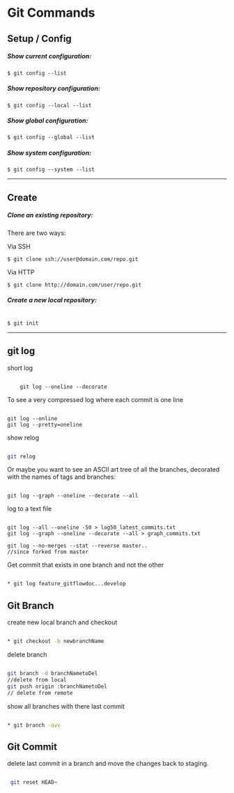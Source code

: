 # Git Commands


## Setup / Config

##### Show current configuration:
```
$ git config --list
```
##### Show repository configuration:
```
$ git config --local --list
```

##### Show global configuration:
```
$ git config --global --list

```

##### Show system configuration:
```
$ git config --system --list
```

<hr>

## Create

##### Clone an existing repository:

There are two ways:

Via SSH

```
$ git clone ssh://user@domain.com/repo.git
```

Via HTTP

```
$ git clone http://domain.com/user/repo.git
```

##### Create a new local repository:

```

$ git init

```

<hr>

## git log

short log

```git

    git log --oneline --decorate

```

To see a very compressed log where each commit is one line

```git

git log --online
git log --pretty=oneline

```

show relog

```bash

git relog

```


Or maybe you want to see an ASCII art tree of all the branches, decorated with the names of tags and branches:

```git

git log --graph --oneline --decorate --all

```

log to a text file

```git

git log --all --oneline -50 > log50_latest_commits.txt
git log --graph --oneline --decorate --all > graph_commits.txt

```

```git
git log --no-merges --stat --reverse master..
//since forked from master 
```

Get commit that exists in one branch and not the other

```bash

* git log feature_gitflowdoc...develop

```
## Git Branch

create new local branch and checkout

```bash

* git checkout -b newbranchName

```

delete branch

```bash

git branch -d branchNametoDel
//delete from local
git push origin :branchNametoDel
// delete from remote

```

show all branches with there last commit

```bash

* git branch -avv

```

## Git Commit

delete last commit in a branch and move the changes back to staging.

```bash

 git reset HEAD~  

 ```





















